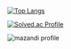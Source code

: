 [![Top Langs](https://github-readme-stats.vercel.app/api/top-langs/?username=suaaaus&layout=compact)](https://github.com/anuraghazra/github-readme-stats)

[![Solved.ac Profile](http://mazassumnida.wtf/api/v2/generate_badge?boj=tndk0910)](https://solved.ac/tndk0910/)  

![mazandi profile](http://mazandi.herokuapp.com/api?handle={tndk0910}&theme=warm)
